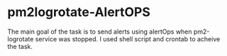 # pm2logrotate-AlertOPS
The main goal of the task is to send alerts using alertOps when pm2-logrotate service was stopped. I used shell script and crontab to acheive the task.
